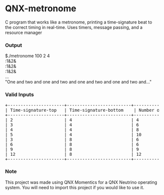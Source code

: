 # QNX-metronome
C program that works like a metronome, printing a time-signature beat to the correct timing in real-time. Uses timers, message passing, and a resource manager

### Output ###
$./metronome 100 2 4  
:1&2&  
:1&2&  
:1&2&  
...  
"One and two and one and two and one and two and one and two and..."

### Valid Inputs ###
<pre>
+----------------------+-------------------------+----------------------------------------+----------------------------------------------+  
| Time-signature-top   | Time-signature-bottom    | Number of Intervals within each beat   | Pattern for Intervals within Each Beat      |  
+----------------------+-------------------------+----------------------------------------+----------------------------------------------+  
| 2                    | 4                       | 4                                      | 1&2&                                         |  
| 3                    | 4                       | 6                                      | 1&2&3&                                       |  
| 4                    | 4                       | 8                                      | 1&2&3&4&                                     |  
| 5                    | 4                       | 10                                     | 1&2&3&4-5-                                   |  
| 3                    | 8                       | 6                                      | 1-2-3-                                       |  
| 6                    | 8                       | 6                                      | 1&a2&a                                       |  
| 9                    | 8                       | 9                                      | 1&a2&a3&a                                    |  
| 12                   | 8                       | 12                                     | 1&a2&a3&a4&a                                 |  
+----------------------+-------------------------+----------------------------------------+----------------------------------------------+  
</pre>

### Note ###
This project was made using QNX Momentics for a QNX Neutrino operating system. You will need to import this project if you would like to use it.